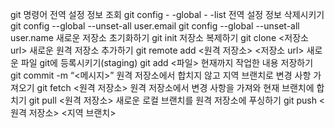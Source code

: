 git 명령어
전역 설정 정보 조회
git config - -global - -list
전역 설정 정보 삭제시키기
git config --global --unset-all user.email
git config --global --unset-all user.name
새로운 저장소 초기화하기
git init
저장소 복제하기
git clone <저장소 url>
새로운 원격 저장소 추가하기
git remote add <원격 저장소> <저장소 url>
새로운 파일 git에 등록시키기(staging)
git add <파일>
현재까지 작업한 내용 저장하기
git commit -m “<메시지>”
원격 저장소에서 합치지 않고 지역 브랜치로 변경 사항 가져오기
git fetch <원격 저장소>
원격 저장소에서 변경 사항을 가져와 현재 브랜치에 합치기
git pull <원격 저장소>
새로운 로컬 브랜치를 원격 저장소에 푸싱하기
git push <원격 저장소> <지역 브랜치>
